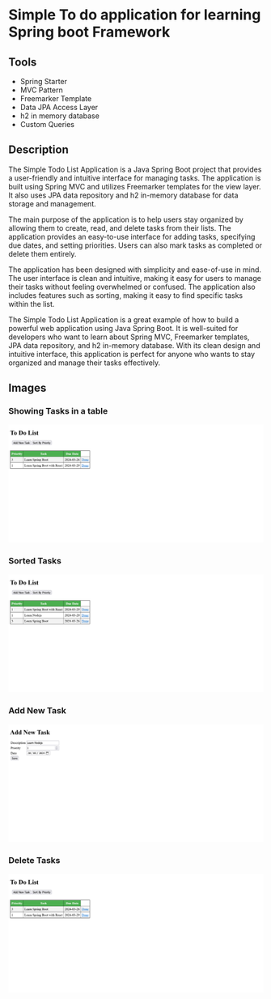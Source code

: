 # Simple To do application for learning Spring boot Framework

## Tools

- Spring Starter
- MVC Pattern
- Freemarker Template
- Data JPA Access Layer
- h2 in memory database
- Custom Queries

## Description

The Simple Todo List Application is a Java Spring Boot project that provides a user-friendly and intuitive interface for managing tasks. The application is built using Spring MVC and utilizes Freemarker templates for the view layer. It also uses JPA data repository and h2 in-memory database for data storage and management.

The main purpose of the application is to help users stay organized by allowing them to create, read, and delete tasks from their lists. The application provides an easy-to-use interface for adding tasks, specifying due dates, and setting priorities. Users can also mark tasks as completed or delete them entirely.

The application has been designed with simplicity and ease-of-use in mind. The user interface is clean and intuitive, making it easy for users to manage their tasks without feeling overwhelmed or confused. The application also includes features such as sorting, making it easy to find specific tasks within the list.

The Simple Todo List Application is a great example of how to build a powerful web application using Java Spring Boot. It is well-suited for developers who want to learn about Spring MVC, Freemarker templates, JPA data repository, and h2 in-memory database. With its clean design and intuitive interface, this application is perfect for anyone who wants to stay organized and manage their tasks effectively.

## Images

### Showing Tasks in a table

![Showing Data](image.png)

### Sorted Tasks

![Sorted Tasks](image-2.png)

### Add New Task

![Add New Task](image-1.png)

### Delete Tasks

![Delete Task](image-3.png)
